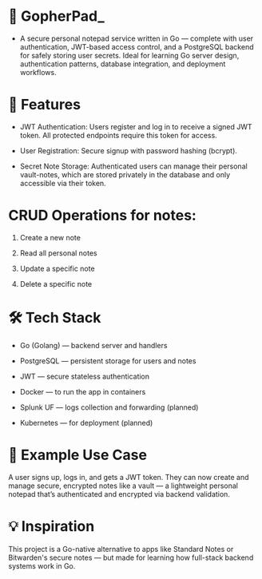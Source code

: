# 📘 GopherPad_ 
- A secure personal notepad service written in Go — complete with user authentication, JWT-based access control, and a PostgreSQL backend for safely storing user secrets. Ideal for learning Go server design, authentication patterns, database integration, and deployment workflows.

# 🔐 Features
- JWT Authentication: Users register and log in to receive a signed JWT token. All protected endpoints require this token for access.

- User Registration: Secure signup with password hashing (bcrypt).

- Secret Note Storage: Authenticated users can manage their personal vault-notes, which are stored privately in the database and only accessible via their token.

# CRUD Operations for notes:

1. Create a new note

2. Read all personal notes

3. Update a specific note

4. Delete a specific note

# 🛠️ Tech Stack
- Go (Golang) — backend server and handlers

- PostgreSQL — persistent storage for users and notes

- JWT — secure stateless authentication

- Docker — to run the app in containers

- Splunk UF — logs collection and forwarding (planned)

- Kubernetes — for deployment (planned)

# 📎 Example Use Case
A user signs up, logs in, and gets a JWT token. They can now create and manage secure, encrypted notes like a vault — a lightweight personal notepad that’s authenticated and encrypted via backend validation.

# 💡 Inspiration
This project is a Go-native alternative to apps like Standard Notes or Bitwarden's secure notes — but made for learning how full-stack backend systems work in Go.
